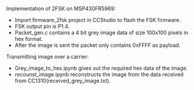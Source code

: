 Implementation of 2FSK on MSP430FR5969:

- Import firmware_2fsk project in CCStudio to flash the FSK firmware.
- FSK output pin is P1.4.
- Packet_gen.c contains a 4 bit grey image data of size 100x100 pixels in hex format.
- After the image is sent the packet only contains 0xFFFF as payload.

Transmitting image over a carrier: 

- Grey_image_to_hex.ipynb gives out the required hex data of the image.
- recounst_image.ipynb reconstructs the image from the data received from CC1310(received_grey_image.txt).